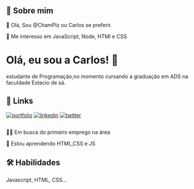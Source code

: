 
## 🚀 Sobre mim
👋 Olá, Sou @ChamPlz ou Carlos se preferir.

👀 Me interesso em JavaScript, Node, HTMl e CSS


# Olá, eu sou a Carlos! 👋
estudante de Programação,no momento cursando a graduação em ADS na faculdade Estacio de sá.


## 🔗 Links
[![portfolio](https://img.shields.io/badge/my_portfolio-000?style=for-the-badge&logo=ko-fi&logoColor=white)]()
[![linkedin](https://img.shields.io/badge/linkedin-0A66C2?style=for-the-badge&logo=linkedin&logoColor=white)](https://www.linkedin.com/)
[![twitter](https://img.shields.io/badge/twitter-1DA1F2?style=for-the-badge&logo=twitter&logoColor=white)](https://twitter.com/o_cjunior)


## 
👩‍💻 Em busca do primeiro emprego na área

🧠 Estou aprendendo HTML,CSS e JS




## 🛠 Habilidades
Javascript, HTML, CSS...

